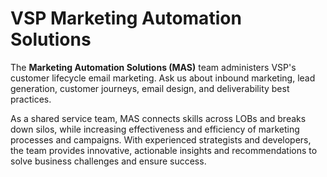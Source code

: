 # VSP Marketing Automation Solutions
The <strong>Marketing Automation Solutions (MAS)</strong> team administers VSP's customer lifecycle email marketing. Ask us about inbound marketing, lead generation, customer journeys, email design, and deliverability best practices.


As a shared service team, MAS connects skills across LOBs and breaks down silos, while increasing effectiveness and efficiency of marketing processes and campaigns. With experienced strategists and developers, the team provides innovative, actionable insights and recommendations to solve business challenges and ensure success.
